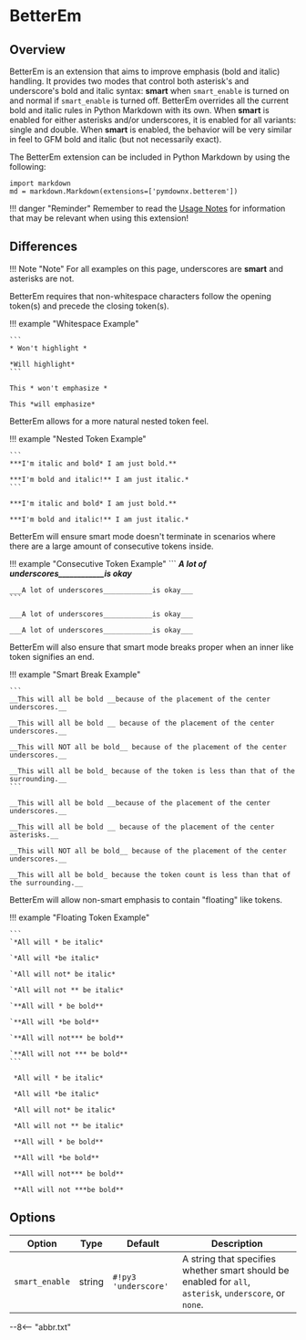 # BetterEm

## Overview

BetterEm is an extension that aims to improve emphasis (bold and italic) handling.  It provides two modes that control
both asterisk's and underscore's bold and italic syntax: **smart** when `smart_enable` is turned on and normal if
`smart_enable` is turned off.  BetterEm overrides all the current bold and italic rules in Python Markdown with its own.
When **smart** is enabled for either asterisks and/or underscores, it is enabled for all variants: single and double.
When **smart** is enabled, the behavior will be very similar in feel to GFM bold and italic (but not necessarily exact).

The BetterEm extension can be included in Python Markdown by using the following:

```py3
import markdown
md = markdown.Markdown(extensions=['pymdownx.betterem'])
```

!!! danger "Reminder"
    Remember to read the [Usage Notes](../usage_notes.md) for information that may be relevant when using this
    extension!

## Differences

!!! Note "Note"
    For all examples on this page, underscores are __smart__ and asterisks are not.

BetterEm requires that non-whitespace characters follow the opening token(s) and precede the closing token(s).

!!! example "Whitespace Example"

    ```
    * Won't highlight *

    *Will highlight*
    ```

    This * won't emphasize *

    This *will emphasize*

BetterEm allows for a more natural nested token feel.

!!! example "Nested Token Example"

    ```
    ***I'm italic and bold* I am just bold.**

    ***I'm bold and italic!** I am just italic.*
    ```

    ***I'm italic and bold* I am just bold.**

    ***I'm bold and italic!** I am just italic.*

BetterEm will ensure smart mode doesn't terminate in scenarios where there are a large amount of consecutive tokens
inside.

!!! example "Consecutive Token Example"
    ```
    ___A lot of underscores____________is okay___

    ___A lot of underscores____________is okay___
    ```

    ___A lot of underscores____________is okay___

    ___A lot of underscores____________is okay___

BetterEm will also ensure that smart mode breaks proper when an inner like token signifies an end.

!!! example "Smart Break Example"

    ```
    __This will all be bold __because of the placement of the center underscores.__

    __This will all be bold __ because of the placement of the center underscores.__

    __This will NOT all be bold__ because of the placement of the center underscores.__

    __This will all be bold_ because of the token is less than that of the surrounding.__
    ```

    __This will all be bold __because of the placement of the center underscores.__

    __This will all be bold __ because of the placement of the center asterisks.__

    __This will NOT all be bold__ because of the placement of the center underscores.__

    __This will all be bold_ because the token count is less than that of the surrounding.__


BetterEm will allow non-smart emphasis to contain "floating" like tokens.

!!! example "Floating Token Example"

    ```
    `*All will * be italic*

    `*All will *be italic*

    `*All will not* be italic*

    `*All will not ** be italic*

    `**All will * be bold**

    `**All will *be bold**

    `**All will not*** be bold**

    `**All will not *** be bold**
    ```

     *All will * be italic*

     *All will *be italic*

     *All will not* be italic*

     *All will not ** be italic*

     **All will * be bold**

     **All will *be bold**

     **All will not*** be bold**

     **All will not ***be bold**

## Options

Option         | Type   | Default             | Description
-------------- | ------ | ------------------- | -----------
`smart_enable` | string | `#!py3 'underscore'` | A string that specifies whether smart should be enabled for `all`, `asterisk`, `underscore`, or `none`.

--8<-- "abbr.txt"
